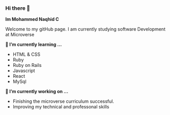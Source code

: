 ### Hi there 👋


**Im Mohammed Naqhid C** 

Welcome to my gitHub page. I am currently studying software Development at Microverse

 **🌱 I’m currently learning ...**
- HTML & CSS
- Ruby
- Ruby on Rails
- Javascript
- React
- MySql


 **🔭 I’m currently working on ...**

- Finishing the microverse curriculum successful.
- Improving my technical and professonal skills

